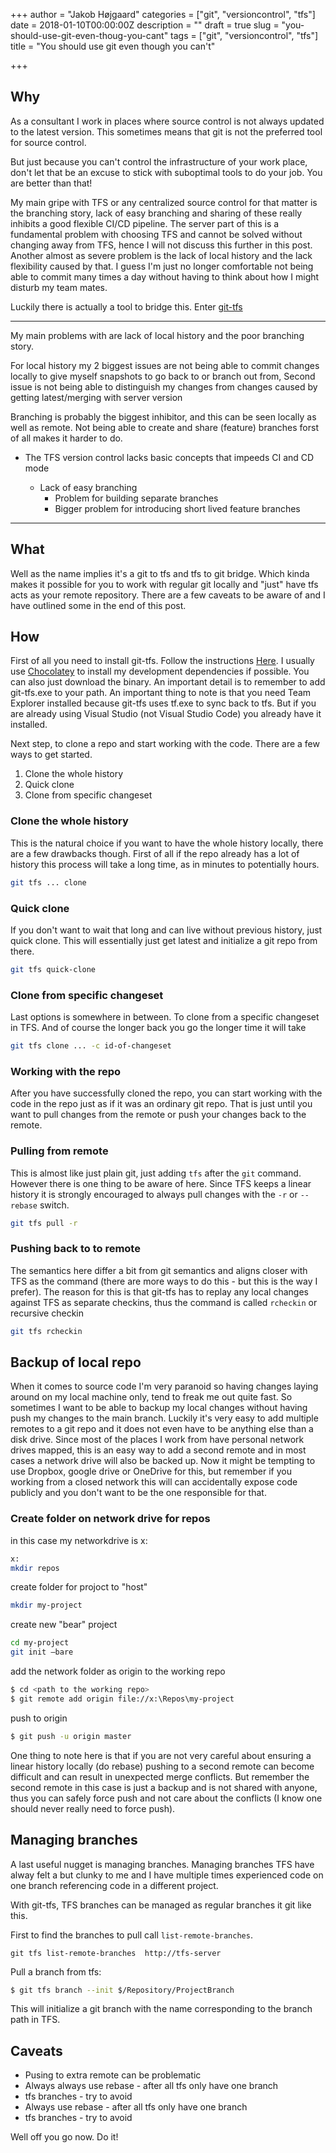+++
author = "Jakob Højgaard"
categories = ["git", "versioncontrol", "tfs"]
date = 2018-01-10T00:00:00Z
description = ""
draft = true
slug = "you-should-use-git-even-thoug-you-cant"
tags = ["git", "versioncontrol", "tfs"]
title = "You should use git even though you can't"

+++

## Why

As a consultant I work in places where source control is not always updated to the latest version. This sometimes means that git is not the preferred tool for source control.

But just because you can't control the infrastructure of your work place, don't let that be an excuse to stick with suboptimal tools to do your job. You are better than that!

My main gripe with  TFS or any centralized source control for that matter is the branching story, lack of easy branching and sharing of these really inhibits a good flexible CI/CD pipeline. The server part of this is a fundamental problem with choosing TFS and cannot be solved without changing away from TFS, hence I will not discuss this further in this post. Another almost as severe problem is the lack of local history and the lack flexibility caused by that. I guess I'm just no longer comfortable not being able to commit many times a day without having to think about how I might disturb my team mates.

Luckily there is actually a tool to bridge this. Enter [git-tfs](http://git-tfs.com/)

--------------
My main problems with are lack of local history and the poor branching story.

For local history my 2 biggest issues are not being able to commit changes locally to give myself snapshots to go back to or branch out from, Second issue is not being able to distinguish my changes from changes caused by getting latest/merging with server version

Branching is probably the biggest inhibitor, and this can be seen locally as well as remote. Not being able to create and share (feature) branches forst of all makes it harder to do.

* The TFS version control lacks basic concepts that impeeds CI and CD mode

  * Lack of easy branching
    * Problem for building separate branches
    * Bigger problem for introducing short lived feature branches

----------------------------------------



## What

Well as the name implies it's a git to tfs and tfs to git bridge. Which kinda makes it possible for you to work with regular git locally and "just" have tfs acts as your remote repository. There are a few caveats to be aware of and I have outlined some in the end of this post.

## How

First of all you need to install git-tfs. Follow the instructions [Here](https://github.com/git-tfs/git-tfs). I usually use [Chocolatey](https://chocolatey.org/) to install my development dependencies if possible. You can also just download the binary. An important detail is to remember to add git-tfs.exe to your path.
An important thing to note is that you need Team Explorer installed because git-tfs uses tf.exe to sync back to tfs. But if you are already using Visual Studio (not Visual Studio Code) you already have it installed.

Next step, to clone a repo and start working with the code. There are a few ways to get started.

1. Clone the whole history
1. Quick clone
1. Clone from specific changeset

### Clone the whole history

This is the natural choice if you want to have the whole history locally, there are a few drawbacks though. First of all if the repo already has a lot of history this process will take a long time, as in minutes to potentially hours.

```bash
git tfs ... clone
```

### Quick clone

If you don't want to wait that long and can live without previous history, just quick clone. This will essentially just get latest and initialize a git repo from there.

```bash
git tfs quick-clone
```

### Clone from specific changeset

Last options is somewhere in between. To clone from a specific changeset in TFS. And of course the longer back you go the longer time it will take

```bash
git tfs clone ... -c id-of-changeset
```

### Working with the repo

After you have successfully cloned the repo, you can start working with the code in the repo just as if it was an ordinary git repo. That is just until you want to pull changes from the remote or push your changes back to the remote.

### Pulling from remote

This is almost like just plain git, just adding `tfs` after the `git` command. However there is one thing to be aware of here. Since TFS keeps a linear history it is strongly encouraged to always pull changes with the `-r` or `--rebase` switch.

```bash
git tfs pull -r
```

### Pushing back to to remote

The semantics here differ a bit from git semantics and aligns closer with TFS as the command (there are more ways to do this - but this is the way I prefer). The reason for this is that git-tfs has to replay any local changes against TFS as separate checkins, thus the command is called `rcheckin` or recursive checkin

```bash
git tfs rcheckin
```


## Backup of local repo

When it comes to source code I'm very paranoid so having changes laying around on my local machine only, tend to freak me out quite fast. So sometimes I want to be able to backup my local changes without having push my changes to the main branch. Luckily it's very easy to add multiple remotes to a git repo and it does not even have to be anything else than a disk drive. Since most of the places I work from have personal network drives mapped, this is an easy way to add a second remote and in most cases a network drive will also be backed up. Now it might be tempting to use Dropbox, google drive or OneDrive for this, but remember if you working from a closed network this will can accidentally expose code publicly and you don't want to be the one responsible for that.


### Create folder on network drive for repos

in this case my networkdrive is x:

```bash
x:
mkdir repos
```

create folder for projoct to "host"

```bash
mkdir my-project
```

create new "bear" project

```bash
cd my-project
git init —bare
```

add the network folder as origin to the working repo

```bash
$ cd <path to the working repo>
$ git remote add origin file://x:\Repos\my-project
```

push to origin

```bash
$ git push -u origin master
```

One thing to note here is that if you are not very careful about ensuring a linear history locally (do rebase) pushing to a second remote can become difficult and can result in unexpected merge conflicts. But remember the second remote in this case is just a backup and is not shared with anyone, thus you can safely force push and not care about the conflicts (I know one should never really need to force push).


## Managing branches

A last useful nugget is managing branches. Managing branches TFS have alway felt a but clunky to me and I have multiple times experienced code on one branch referencing code in a different project.

With git-tfs, TFS branches can be managed as regular branches it git like this.

First to find the branches to pull call `list-remote-branches`.

```
git tfs list-remote-branches  http://tfs-server
```

Pull a branch from tfs:

```bash
$ git tfs branch --init $/Repository/ProjectBranch
```

This will initialize a git branch with the name corresponding to the branch path in TFS.


## Caveats

- Pusing to extra remote can be problematic
- Always always use rebase - after all tfs only have one branch
- tfs branches - try to avoid
- Always use rebase - after all tfs only have one branch
- tfs branches - try to avoid


Well off you go now. Do it!

